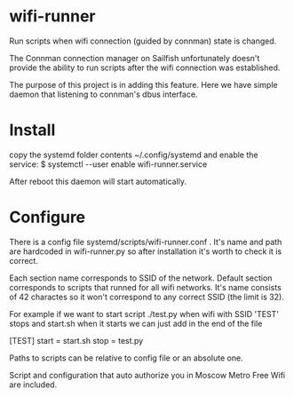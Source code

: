 wifi-runner
===========

Run scripts when wifi connection (guided by connman) state is changed. 

The Connman connection manager on Sailfish unfortunately doesn't provide the ability
to run scripts after the wifi connection was established.

The purpose of this project is in adding this feature.
Here we have simple daemon that listening to connman's dbus interface.

Install
===========
copy the systemd folder contents ~/.config/systemd
and enable the service:
$ systemctl --user enable wifi-runner.service

After reboot this daemon will start automatically.

Configure
===========
There is a config file systemd/scripts/wifi-runner.conf .
It's name and path are hardcoded in wifi-runner.py so
after installation it's worth to check it is correct.

Each section name corresponds to SSID of the network.
Default section corresponds to scripts that runned for all wifi networks.
It's name consists of 42 charactes so it won't correspond to any correct SSID (the limit is 32).

For example if we want to start script ./test.py
when wifi with SSID 'TEST' stops and start.sh when it starts
we can just add in the end of the file

[TEST]
start = start.sh
stop  = test.py

Paths to scripts can be relative to config file or an absolute one.

Script and configuration that auto authorize you in Moscow Metro Free Wifi are included.
